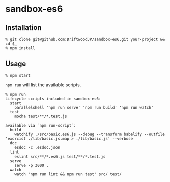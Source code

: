 # sandbox-es6

## Installation

```
% git clone git@github.com:DriftwoodJP/sandbox-es6.git your-project && cd $_
% npm install
```


## Usage

```
% npm start
```

`npm run` will list the available scripts.

```
% npm run
Lifecycle scripts included in sandbox-es6:
  start
    parallelshell 'npm run serve' 'npm run build' 'npm run watch'
  test
    mocha test/**/*.test.js

available via `npm run-script`:
  build
    watchify ./src/basic.es6.js --debug --transform babelify --outfile 'exorcist ./lib/basic.js.map > ./lib/basic.js' --verbose
  doc
    esdoc -c .esdoc.json
  lint
    eslint src/**/*.es6.js test/**/*.test.js
  serve
    serve -p 3000 .
  watch
    watch 'npm run lint && npm run test' src/ test/
```

